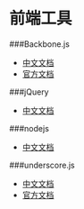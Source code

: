 前端工具
========

###Backbone.js
* [中文文档](http://www.csser.com/tools/backbone/backbone.js.html#manual/Utility)
* [官方文档](http://documentcloud.github.io/backbone/)

###jQuery
* [中文文档](http://www.css88.com/jqapi-1.9/)

###nodejs
* [中文文档](http://nodeapi.ucdok.com/#/api/documentation.html)

###underscore.js
* [中文文档](http://www.css88.com/doc/underscore/)
* [官方文档](http://underscorejs.org/)
